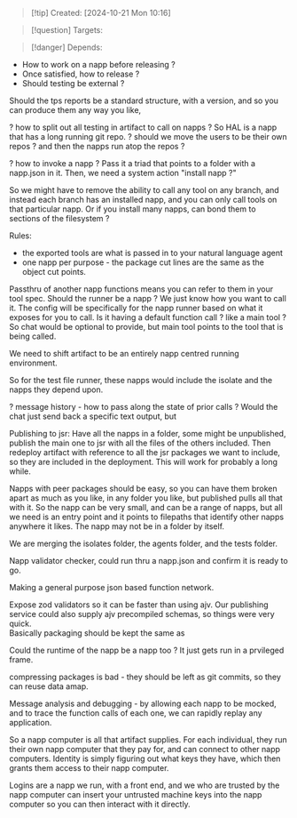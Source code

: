
>[!tip] Created: [2024-10-21 Mon 10:16]

>[!question] Targets: 

>[!danger] Depends: 


- How to work on a napp before releasing ?
- Once satisfied, how to release ?
- Should testing be external ?

Should the tps reports be a standard structure, with a version, and so you can produce them any way you like, 

? how to split out all testing in artifact to call on napps ?
So HAL is a napp that has a long running git repo.
? should we move the users to be their own repos ? and then the napps run atop the repos ?

? how to invoke a napp ?
Pass it a triad that points to a folder with a napp.json in it.
Then, we need a system action "install napp ?"

So we might have to remove the ability to call any tool on any branch, and instead each branch has an installed napp, and you can only call tools on that particular napp.
Or if you install many napps, can bond them to sections of the filesystem ?

Rules:
- the exported tools are what is passed in to your natural language agent
- one napp per purpose - the package cut lines are the same as the object cut points.

Passthru of another napp functions means you can refer to them in your tool spec.
Should the runner be a napp ?  We just know how you want to call it.
The config will be specifically for the napp runner based on what it exposes for you to call.
Is it having a default function call ? like a main tool ?
So chat would be optional to provide, but main tool points to the tool that is being called.

We need to shift artifact to be an entirely napp centred running environment.

So for the test file runner, these napps would include the isolate and the napps they depend upon.

? message history - how to pass along the state of prior calls ?
Would the chat just send back a specific text output, but

Publishing to jsr:
Have all the napps in a folder, some might be unpublished, publish the main one to jsr with all the files of the others included.  Then redeploy artifact with reference to all the jsr packages we want to include, so they are included in the deployment.  This will work for probably a long while.

Napps with peer packages should be easy, so you can have them broken apart as much as you like, in any folder you like, but published pulls all that with it.  So the napp can be very small, and can be a range of napps, but all we need is an entry point and it points to filepaths that identify other napps anywhere it likes.  The napp may not be in a folder by itself.

We are merging the isolates folder, the agents folder, and the tests folder.

Napp validator checker, could run thru a napp.json and confirm it is ready to go.

Making a general purpose json based function network.

Expose zod validators so it can be faster than using ajv.  Our publishing service could also supply ajv precompiled schemas, so things were very quick.  
Basically packaging should be kept the same as 

Could the runtime of the napp be a napp too ?  It just gets run in a prvileged frame.

compressing packages is bad - they should be left as git commits, so they can reuse data amap.

Message analysis and debugging - by allowing each napp to be mocked, and to trace the function calls of each one, we can rapidly replay any application.

So a napp computer is all that artifact supplies.  For each individual, they run their own napp computer that they pay for, and can connect to other napp computers.  Identity is simply figuring out what keys they have, which then grants them access to their napp computer.

Logins are a napp we run, with a front end, and we who are trusted by the napp computer can insert your untrusted machine keys into the napp computer so you can then interact with it directly.